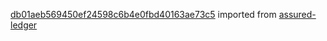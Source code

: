 [db01aeb569450ef24598c6b4e0fbd40163ae73c5](https://github.com/insolar/assured-ledger/commit/db01aeb569450ef24598c6b4e0fbd40163ae73c5) imported from [assured-ledger](https://github.com/insolar/assured-ledger)
